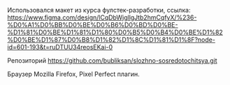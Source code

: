 Использовался макет из курса фулстек-разработки, ссылка:
https://www.figma.com/design/lCqDbWjgllgJtb2hmCqfyX/%236-%D0%A1%D0%BB%D0%BE%D0%B6%D0%BD%D0%BE-%D1%81%D0%BE%D1%81%D1%80%D0%B5%D0%B4%D0%BE%D1%82%D0%BE%D1%87%D0%B8%D1%82%D1%8C%D1%81%D1%8F?node-id=601-193&t=ruDTUU34reosEKai-0

Репозиторий https://github.com/bubliksan/slozhno-sosredotochitsya.git

Браузер Mozilla Firefox, Pixel Perfect плагин.
